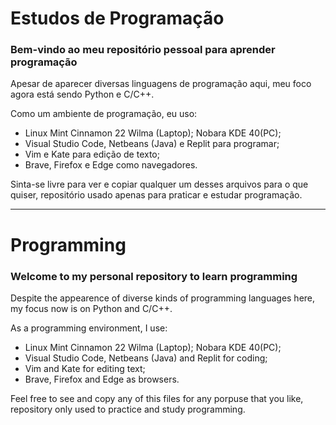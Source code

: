 # Estudos de Programação

### Bem-vindo ao meu repositório pessoal para aprender programação

Apesar de aparecer diversas linguagens de programação aqui, meu foco agora está sendo Python e C/C++.

Como um ambiente de programação, eu uso:

- Linux Mint Cinnamon 22 Wilma (Laptop); Nobara KDE 40(PC);
- Visual Studio Code, Netbeans (Java) e Replit para programar;
- Vim e Kate para edição de texto;
- Brave, Firefox e Edge como navegadores.

Sinta-se livre para ver e copiar qualquer um desses arquivos para o que quiser, repositório usado apenas para praticar e estudar programação.

---

# Programming

### Welcome to my personal repository to learn programming

Despite the appearence of diverse kinds of programming languages here, my focus now is on Python and C/C++.

As a programming environment, I use:

- Linux Mint Cinnamon 22 Wilma (Laptop); Nobara KDE 40(PC);
- Visual Studio Code, Netbeans (Java) and Replit for coding;
- Vim and Kate for editing text;
- Brave, Firefox and Edge as browsers.

Feel free to see and copy any of this files for any porpuse that you like, repository only used to practice and study programming.
